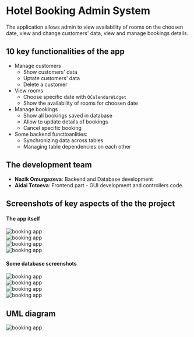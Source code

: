 # Hotel Booking Admin System  
The application allows admin to view availability of rooms on the choosen date, view and change customers' data, view and manage bookings details.  
## 10 key functionalities of the app  
- Manage customers  
    - Show customers' data  
    - Uptate customers' data
    - Delete a customer
- View rooms  
    - Choose specific date with `QCalendarWidget` 
    - Show the availability of rooms for choosen date 
- Manage bookings  
    - Show all bookings saved in database  
    - Allow to update details of bookings  
    - Cancel specific booking
- Some backend functioanlities:  
    - Synchronizing data across tables  
    - Managing table dependencies on each other  

## The development team  
- **Nazik Omurgazeva**: Backend and Database development
- **Aidai Totoeva**: Frontend part - GUI development and controllers code. 

## Screenshots of key aspects of the the project  
#### The app itself  
![booking app](https://github.com/xthimylJ/OOP_HWs/blob/main/Hotel_Booking_System/Screenshots%20of%20key%20aspects/home_page.png)  
![booking app](https://github.com/xthimylJ/OOP_HWs/blob/main/Hotel_Booking_System/Screenshots%20of%20key%20aspects/Customer%20management%20page.png)  
![booking app](https://github.com/xthimylJ/OOP_HWs/blob/main/Hotel_Booking_System/Screenshots%20of%20key%20aspects/viewing%20rooms.png)  
![booking app](https://github.com/xthimylJ/OOP_HWs/blob/main/Hotel_Booking_System/Screenshots%20of%20key%20aspects/booking%20management.png)  

#### Some database screenshots  
![booking app](https://github.com/xthimylJ/OOP_HWs/blob/main/Hotel_Booking_System/Screenshots%20of%20key%20aspects/database%20tree.png)  
![booking app](https://github.com/xthimylJ/OOP_HWs/blob/main/Hotel_Booking_System/Screenshots%20of%20key%20aspects/customers%20data.png)  
![booking app](https://github.com/xthimylJ/OOP_HWs/blob/main/Hotel_Booking_System/Screenshots%20of%20key%20aspects/rooms%20data.png)  
![booking app](https://github.com/xthimylJ/OOP_HWs/blob/main/Hotel_Booking_System/Screenshots%20of%20key%20aspects/bookings%20data.png)
## UML diagram  
![booking app](https://github.com/xthimylJ/OOP_HWs/blob/main/Hotel_Booking_System/Screenshots%20of%20key%20aspects/uml.jpg)
        